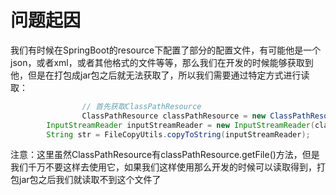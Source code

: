 # 问题起因

​			我们有时候在SpringBoot的resource下配置了部分的配置文件，有可能他是一个json，或者xml，或者其他格式的文件等等，那么我们在开发的时候能够获取到他，但是在打包成jar包之后就无法获取了，所以我们需要通过特定方式进行读取：

```java
				// 首先获取ClassPathResource
				ClassPathResource classPathResource = new ClassPathResource("ueditor/test.json");
        InputStreamReader inputStreamReader = new InputStreamReader(classPathResource.getInputStream());
        String str = FileCopyUtils.copyToString(inputStreamReader);
```

​			注意：这里虽然ClassPathResource有classPathResource.getFile()方法，但是我们千万不要这样去使用它，如果我们这样使用那么开发的时候可以读取得到，打包jar包之后我们就读取不到这个文件了

